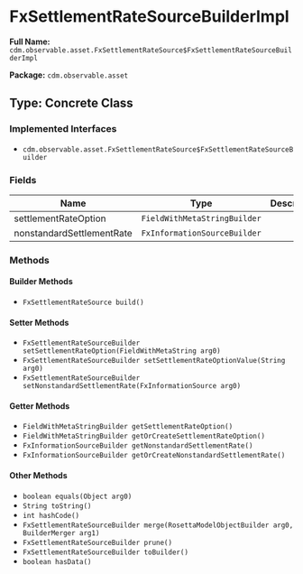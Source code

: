 # FxSettlementRateSourceBuilderImpl

**Full Name:** `cdm.observable.asset.FxSettlementRateSource$FxSettlementRateSourceBuilderImpl`

**Package:** `cdm.observable.asset`

## Type: Concrete Class

### Implemented Interfaces

- `cdm.observable.asset.FxSettlementRateSource$FxSettlementRateSourceBuilder`

### Fields

| Name | Type | Description |
|------|------|-------------|
| settlementRateOption | `FieldWithMetaStringBuilder` |  |
| nonstandardSettlementRate | `FxInformationSourceBuilder` |  |

### Methods

#### Builder Methods

- `FxSettlementRateSource build()`

#### Setter Methods

- `FxSettlementRateSourceBuilder setSettlementRateOption(FieldWithMetaString arg0)`
- `FxSettlementRateSourceBuilder setSettlementRateOptionValue(String arg0)`
- `FxSettlementRateSourceBuilder setNonstandardSettlementRate(FxInformationSource arg0)`

#### Getter Methods

- `FieldWithMetaStringBuilder getSettlementRateOption()`
- `FieldWithMetaStringBuilder getOrCreateSettlementRateOption()`
- `FxInformationSourceBuilder getNonstandardSettlementRate()`
- `FxInformationSourceBuilder getOrCreateNonstandardSettlementRate()`

#### Other Methods

- `boolean equals(Object arg0)`
- `String toString()`
- `int hashCode()`
- `FxSettlementRateSourceBuilder merge(RosettaModelObjectBuilder arg0, BuilderMerger arg1)`
- `FxSettlementRateSourceBuilder prune()`
- `FxSettlementRateSourceBuilder toBuilder()`
- `boolean hasData()`

